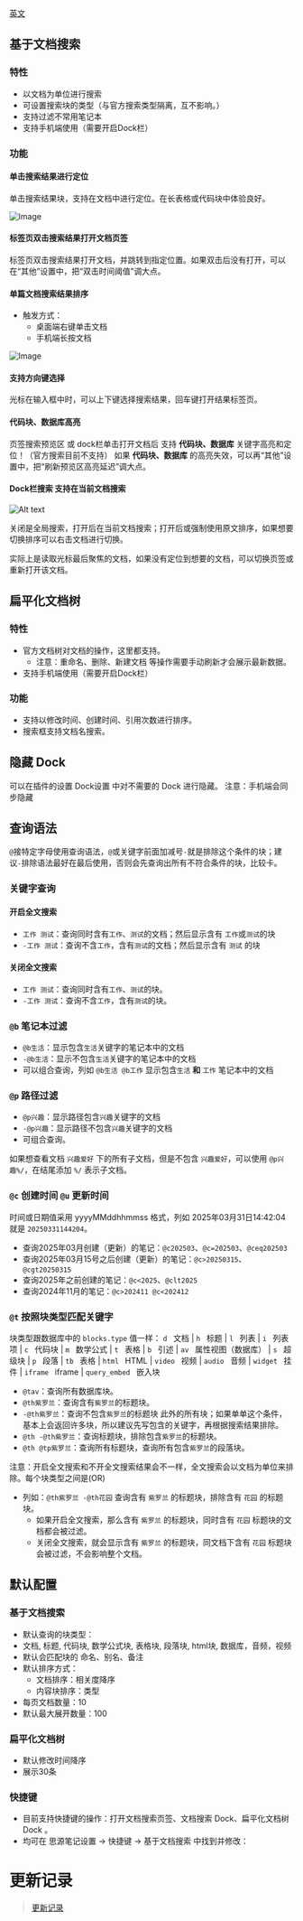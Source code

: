 [英文](README.md)


## 基于文档搜索
### 特性
* 以文档为单位进行搜索
* 可设置搜索块的类型（与官方搜索类型隔离，互不影响。）
* 支持过滤不常用笔记本
* 支持手机端使用（需要开启Dock栏）


### 功能

#### 单击搜索结果进行定位
单击搜索结果块，支持在文档中进行定位。在长表格或代码块中体验良好。

![Image](https://github.com/Misuzu2027/syplugin-document-search/blob/main/src/assets/imgs/click-result-positioning.gif?raw=true)

#### 标签页双击搜索结果打开文档页签
标签页双击搜索结果打开文档，并跳转到指定位置。如果双击后没有打开，可以在“其他”设置中，把“双击时间阈值”调大点。


#### 单篇文档搜索结果排序
* 触发方式：
  * 桌面端右键单击文档
  * 手机端长按文档

![Image](https://github.com/Misuzu2027/syplugin-document-search/blob/main/src/assets/imgs/sorting-menu.png?raw=true)


#### 支持方向键选择
光标在输入框中时，可以上下键选择搜索结果，回车键打开结果标签页。


#### 代码块、数据库高亮
页签搜索预览区 或 dock栏单击打开文档后 支持 **代码块、数据库** 关键字高亮和定位！（官方搜索目前不支持）
如果  **代码块、数据库** 的高亮失效，可以再“其他”设置中，把“刷新预览区高亮延迟”调大点。


#### Dock栏搜索 支持在当前文档搜索
![Alt text](https://github.com/Misuzu2027/syplugin-document-search/blob/main/src/assets/imgs/search-in-document.png?raw=true)

关闭是全局搜索，打开后在当前文档搜索；打开后或强制使用原文排序，如果想要切换排序可以右击文档进行切换。

实际上是读取光标最后聚焦的文档，如果没有定位到想要的文档，可以切换页签或重新打开该文档。


## 扁平化文档树
### 特性
* 官方文档树对文档的操作，这里都支持。
  * 注意：重命名、删除、新建文档 等操作需要手动刷新才会展示最新数据。
* 支持手机端使用（需要开启Dock栏）
### 功能
* 支持以修改时间、创建时间、引用次数进行排序。
* 搜索框支持文档名搜索。

## 隐藏 Dock
可以在插件的设置 Dock设置 中对不需要的 Dock 进行隐藏。
注意：手机端会同步隐藏


## 查询语法
`@`接特定字母使用查询语法，`@`或关键字前面加减号`-`就是排除这个条件的块；建议`-`排除语法最好在最后使用，否则会先查询出所有不符合条件的块，比较卡。

### 关键字查询

#### 开启全文搜索
* `工作 测试`：查询同时含有`工作`、`测试`的文档；然后显示含有 `工作`或`测试`的块
* `-工作 测试`：查询不含`工作`，含有`测试`的文档；然后显示含有 `测试` 的块

#### 关闭全文搜索
* `工作 测试`：查询同时含有`工作`、`测试`的块。
* `-工作 测试`：查询不含`工作`，含有`测试`的块。

### `@b` 笔记本过滤
* `@b生活`：显示包含`生活`关键字的笔记本中的文档
* `-@b生活`：显示不包含`生活`关键字的笔记本中的文档
* 可以组合查询，列如 `@b生活 @b工作` 显示包含`生活` **和** `工作` 笔记本中的文档

### `@p` 路径过滤
* `@p兴趣`：显示路径包含`兴趣`关键字的文档
* `-@p兴趣`：显示路径不包含`兴趣`关键字的文档
* 可组合查询。

如果想查看文档 `兴趣爱好` 下的所有子文档，但是不包含 `兴趣爱好`，可以使用 `@p兴趣%/`，在结尾添加 `%/` 表示子文档。

### `@c` 创建时间 `@u` 更新时间
时间或日期值采用 yyyyMMddhhmmss 格式，列如 2025年03月31日14:42:04 就是 `20250331144204`。

* 查询2025年03月创建（更新）的笔记：`@c202503`、`@c=202503`、`@ceq202503`
* 查询2025年03月15号之后创建（更新）的笔记：`@c>20250315`、`@cgt20250315`
* 查询2025年之前创建的笔记：`@c<2025`、`@clt2025`
* 查询2024年11月的笔记：`@c>202411 @c<202412`

### `@t` 按照块类型匹配关键字
块类型跟数据库中的 `blocks.type` 值一样： `d ` 文档 |  `h ` 标题 |  `l ` 列表 |  `i ` 列表项 |  `c ` 代码块 |  `m ` 数学公式 |  `t ` 表格 |  `b ` 引述 |  `av ` 属性视图（数据库） |  `s ` 超级块 |  `p ` 段落 |  `tb ` 表格 |  `html ` HTML |  `video ` 视频 |  `audio ` 音频 |  `widget ` 挂件 |  `iframe ` iframe |  `query_embed ` 嵌入块 

* `@tav`：查询所有数据库块。
* `@th紫罗兰`：查询含有`紫罗兰`的标题块。
* `-@th紫罗兰`：查询不包含`紫罗兰`的标题块 此外的所有块；如果单单这个条件，基本上会返回许多块，所以建议先写包含的关键字，再根据搜索结果排除。
* `@th -@th紫罗兰`：查询标题块，排除包含`紫罗兰`的标题块。
* `@th @tp紫罗兰`：查询所有标题块，查询所有包含`紫罗兰`的段落块。

注意：开启全文搜索和不开全文搜索结果会不一样，全文搜索会以文档为单位来排除。每个块类型之间是(OR)
* 列如：`@th紫罗兰 -@th花园` 查询含有 `紫罗兰` 的标题块，排除含有 `花园` 的标题块。
  * 如果开启全文搜索，那么含有 `紫罗兰` 的标题块，同时含有 `花园` 标题块的文档都会被过滤。
  * 关闭全文搜索，就会显示含有 `紫罗兰` 的标题块，同文档下含有 `花园` 标题块会被过滤，不会影响整个文档。

## 默认配置

### 基于文档搜索

*  默认查询的块类型：
  * 文档, 标题, 代码块, 数学公式块, 表格块, 段落块, html块, 数据库，音频，视频
* 默认会匹配块的 命名、别名、备注
* 默认排序方式：
  * 文档排序：相关度降序
  * 内容块排序：类型
* 每页文档数量：10
* 默认最大展开数量：100


### 扁平化文档树

* 默认修改时间降序
* 展示30条


### 快捷键

* 目前支持快捷键的操作：打开文档搜索页签、文档搜索 Dock、扁平化文档树 Dock 。
* 均可在 思源笔记设置 -> 快捷键 -> 基于文档搜索 中找到并修改：

# 更新记录
> [更新记录](./CHANGELOG_zh_CN.md)